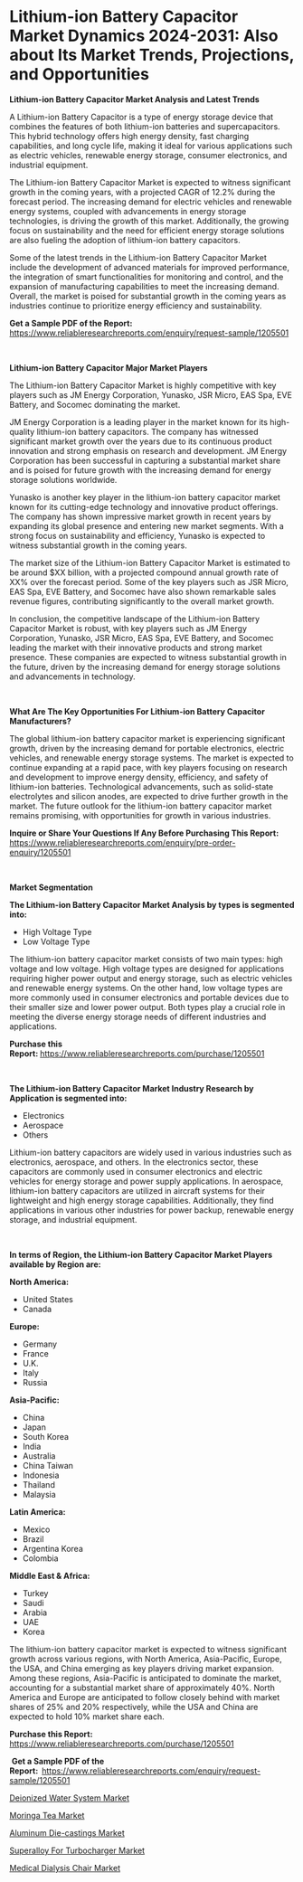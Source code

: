 <p><h1>Lithium-ion Battery Capacitor Market Dynamics 2024-2031: Also about Its Market Trends, Projections, and Opportunities</h1></p><p><strong>Lithium-ion Battery Capacitor Market Analysis and Latest Trends</strong></p>
<p><p>A Lithium-ion Battery Capacitor is a type of energy storage device that combines the features of both lithium-ion batteries and supercapacitors. This hybrid technology offers high energy density, fast charging capabilities, and long cycle life, making it ideal for various applications such as electric vehicles, renewable energy storage, consumer electronics, and industrial equipment.</p><p>The Lithium-ion Battery Capacitor Market is expected to witness significant growth in the coming years, with a projected CAGR of 12.2% during the forecast period. The increasing demand for electric vehicles and renewable energy systems, coupled with advancements in energy storage technologies, is driving the growth of this market. Additionally, the growing focus on sustainability and the need for efficient energy storage solutions are also fueling the adoption of lithium-ion battery capacitors.</p><p>Some of the latest trends in the Lithium-ion Battery Capacitor Market include the development of advanced materials for improved performance, the integration of smart functionalities for monitoring and control, and the expansion of manufacturing capabilities to meet the increasing demand. Overall, the market is poised for substantial growth in the coming years as industries continue to prioritize energy efficiency and sustainability.</p></p>
<p><strong>Get a Sample PDF of the Report:&nbsp;</strong> <a href="https://www.reliableresearchreports.com/enquiry/request-sample/1205501">https://www.reliableresearchreports.com/enquiry/request-sample/1205501</a></p>
<p>&nbsp;</p>
<p><strong>Lithium-ion Battery Capacitor Major Market Players</strong></p>
<p><p>The Lithium-ion Battery Capacitor Market is highly competitive with key players such as JM Energy Corporation, Yunasko, JSR Micro, EAS Spa, EVE Battery, and Socomec dominating the market. </p><p>JM Energy Corporation is a leading player in the market known for its high-quality lithium-ion battery capacitors. The company has witnessed significant market growth over the years due to its continuous product innovation and strong emphasis on research and development. JM Energy Corporation has been successful in capturing a substantial market share and is poised for future growth with the increasing demand for energy storage solutions worldwide.</p><p>Yunasko is another key player in the lithium-ion battery capacitor market known for its cutting-edge technology and innovative product offerings. The company has shown impressive market growth in recent years by expanding its global presence and entering new market segments. With a strong focus on sustainability and efficiency, Yunasko is expected to witness substantial growth in the coming years.</p><p>The market size of the Lithium-ion Battery Capacitor Market is estimated to be around $XX billion, with a projected compound annual growth rate of XX% over the forecast period. Some of the key players such as JSR Micro, EAS Spa, EVE Battery, and Socomec have also shown remarkable sales revenue figures, contributing significantly to the overall market growth.</p><p>In conclusion, the competitive landscape of the Lithium-ion Battery Capacitor Market is robust, with key players such as JM Energy Corporation, Yunasko, JSR Micro, EAS Spa, EVE Battery, and Socomec leading the market with their innovative products and strong market presence. These companies are expected to witness substantial growth in the future, driven by the increasing demand for energy storage solutions and advancements in technology.</p></p>
<p>&nbsp;</p>
<p><strong>What Are The Key Opportunities For Lithium-ion Battery Capacitor Manufacturers?</strong></p>
<p><p>The global lithium-ion battery capacitor market is experiencing significant growth, driven by the increasing demand for portable electronics, electric vehicles, and renewable energy storage systems. The market is expected to continue expanding at a rapid pace, with key players focusing on research and development to improve energy density, efficiency, and safety of lithium-ion batteries. Technological advancements, such as solid-state electrolytes and silicon anodes, are expected to drive further growth in the market. The future outlook for the lithium-ion battery capacitor market remains promising, with opportunities for growth in various industries.</p></p>
<p><strong>Inquire or Share Your Questions If Any Before Purchasing This Report:</strong> <a href="https://www.reliableresearchreports.com/enquiry/pre-order-enquiry/1205501">https://www.reliableresearchreports.com/enquiry/pre-order-enquiry/1205501</a></p>
<p>&nbsp;</p>
<p><strong>Market Segmentation</strong></p>
<p><strong>The Lithium-ion Battery Capacitor Market Analysis by types is segmented into:</strong></p>
<p><ul><li>High Voltage Type</li><li>Low Voltage Type</li></ul></p>
<p><p>The lithium-ion battery capacitor market consists of two main types: high voltage and low voltage. High voltage types are designed for applications requiring higher power output and energy storage, such as electric vehicles and renewable energy systems. On the other hand, low voltage types are more commonly used in consumer electronics and portable devices due to their smaller size and lower power output. Both types play a crucial role in meeting the diverse energy storage needs of different industries and applications.</p></p>
<p><strong>Purchase this Report:&nbsp;</strong><a href="https://www.reliableresearchreports.com/purchase/1205501">https://www.reliableresearchreports.com/purchase/1205501</a></p>
<p>&nbsp;</p>
<p><strong>The Lithium-ion Battery Capacitor Market Industry Research by Application is segmented into:</strong></p>
<p><ul><li>Electronics</li><li>Aerospace</li><li>Others</li></ul></p>
<p><p>Lithium-ion battery capacitors are widely used in various industries such as electronics, aerospace, and others. In the electronics sector, these capacitors are commonly used in consumer electronics and electric vehicles for energy storage and power supply applications. In aerospace, lithium-ion battery capacitors are utilized in aircraft systems for their lightweight and high energy storage capabilities. Additionally, they find applications in various other industries for power backup, renewable energy storage, and industrial equipment.</p></p>
<p>&nbsp;</p>
<p><strong>In terms of Region, the Lithium-ion Battery Capacitor Market Players available by Region are:</strong></p>
<p>
    <p> <strong> North America: </strong>
        <ul>
            <li>United States</li>
            <li>Canada</li>
        </ul>
        </p> 
    <p> <strong> Europe: </strong>
        <ul>
            <li>Germany</li>
            <li>France</li>
            <li>U.K.</li>
            <li>Italy</li>
            <li>Russia</li>
        </ul>
        </p> 
    <p> <strong> Asia-Pacific: </strong>
        <ul>
            <li>China</li>
            <li>Japan</li>
            <li>South Korea</li>
            <li>India</li>
            <li>Australia</li>
            <li>China Taiwan</li>
            <li>Indonesia</li>
            <li>Thailand</li>
            <li>Malaysia</li>
        </ul>
        </p> 
    <p> <strong> Latin America: </strong>
        <ul>
            <li>Mexico</li>
            <li>Brazil</li>
            <li>Argentina Korea</li>
            <li>Colombia</li>
        </ul>
        </p> 
    <p> <strong> Middle East & Africa: </strong>
        <ul>
            <li>Turkey</li>
            <li>Saudi</li>
            <li>Arabia</li>
            <li>UAE</li>
            <li>Korea</li>
        </ul>
    </p>
    </p>
<p><p>The lithium-ion battery capacitor market is expected to witness significant growth across various regions, with North America, Asia-Pacific, Europe, the USA, and China emerging as key players driving market expansion. Among these regions, Asia-Pacific is anticipated to dominate the market, accounting for a substantial market share of approximately 40%. North America and Europe are anticipated to follow closely behind with market shares of 25% and 20% respectively, while the USA and China are expected to hold 10% market share each.</p></p>
<p><strong>Purchase this Report: </strong><a href="https://www.reliableresearchreports.com/purchase/1205501">https://www.reliableresearchreports.com/purchase/1205501</a></p>
<p>&nbsp;<strong>Get a Sample PDF of the Report:&nbsp;&nbsp;</strong><a href="https://www.reliableresearchreports.com/enquiry/request-sample/1205501">https://www.reliableresearchreports.com/enquiry/request-sample/1205501</a></p>
<p><strong></strong></p>
<p><p><a href="https://issuu.com/reportprime-2/docs/deionized-water-system-market-size-2030.pptx">Deionized Water System Market</a></p><p><a href="https://issuu.com/reportprime-2/docs/moringa-tea-market-size-2030.pptx">Moringa Tea Market</a></p><p><a href="https://github.com/khayangel/Market-Research-Report-List-2/blob/main/aluminum-die-castings-market.md">Aluminum Die-castings Market</a></p><p><a href="https://github.com/YashRP12/Market-Research-Report-List-3/blob/main/superalloy-for-turbocharger-market.md">Superalloy For Turbocharger Market</a></p><p><a href="https://github.com/Angelnienowdseej3e45z3p8c/Market-Research-Report-List-1/blob/main/medical-dialysis-chair-market.md">Medical Dialysis Chair Market</a></p></p>